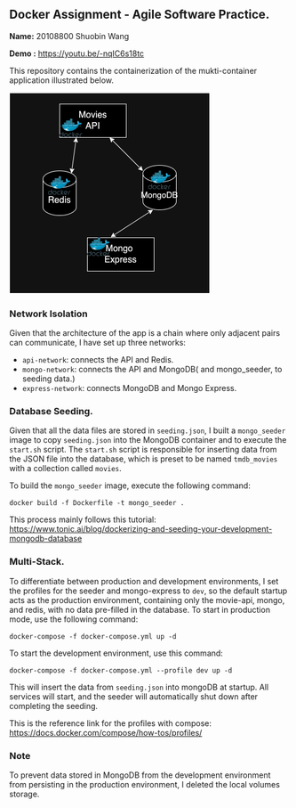 ## Docker Assignment - Agile Software Practice.

__Name:__ 20108800 Shuobin Wang

__Demo :__ https://youtu.be/-nqIC6s18tc 

This repository contains the containerization of the mukti-container application illustrated below.

![](./images/arch.png)

### Network Isolation

Given that the architecture of the app is a chain where only adjacent pairs can communicate, I have set up three networks:

- `api-network`: connects the API and Redis.
- `mongo-network`: connects the API and MongoDB( and mongo_seeder, to seeding data.)
- `express-network`: connects MongoDB and Mongo Express.

### Database Seeding.

Given that all the data files are stored in `seeding.json`, I built a `mongo_seeder` image to copy `seeding.json` into the MongoDB container and to execute the `start.sh` script. The `start.sh` script is responsible for inserting data from the JSON file into the database, which is preset to be named `tmdb_movies` with a collection called `movies`. 

To build the `mongo_seeder` image, execute the following command:

```
docker build -f Dockerfile -t mongo_seeder .
```

This process mainly follows this tutorial: https://www.tonic.ai/blog/dockerizing-and-seeding-your-development-mongodb-database

### Multi-Stack.

To differentiate between production and development environments, I set the profiles for the seeder and mongo-express to `dev`, so the default startup acts as the production environment, containing only the movie-api, mongo, and redis, with no data pre-filled in the database. To start in production mode, use the following command:

```
docker-compose -f docker-compose.yml up -d
```

To start the development environment, use this command:

```
docker-compose -f docker-compose.yml --profile dev up -d
```

This will insert the data from `seeding.json` into mongoDB at startup. All services will start, and the seeder will automatically shut down after completing the seeding.

This is the reference link for the profiles with compose: https://docs.docker.com/compose/how-tos/profiles/



### Note

To prevent data stored in MongoDB from the development environment from persisting in the production environment, I deleted the local volumes storage.